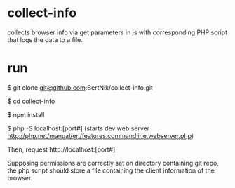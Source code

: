 # collect-info
collects browser info via get parameters in js with corresponding PHP script that logs the data to a file.

# run
$ git clone git@github.com:BertNik/collect-info.git

$ cd collect-info

$ npm install

$ php -S localhost:[port#] (starts dev web server http://php.net/manual/en/features.commandline.webserver.php)

Then, request http://localhost:[port#]

Supposing permissions are correctly set on directory containing git repo, the php script should store a file containing the client information of the browser.
